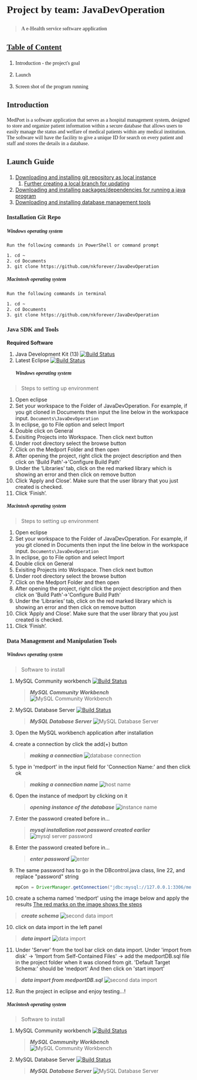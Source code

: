 # <p style="font-family:Menlo"> Project by team: JavaDevOperation </p>
   > **<p style="font-family:Menlo">A e-Health service software application</p>**

## <p style="font-family:Menlo"> <u>**Table of Content**</u> </p>
1. <p style="font-family:Menlo"> Introduction - the project's goal </p>
2. <p style="font-family:Menlo"> Launch </p>
3. <p style="font-family:Menlo"> Screen shot of the program running </p>






## <p style="font-family:Menlo">Introduction</p> 
<p style="font-family:Menlo"> MedPort is a software application that serves as a hospital management system, designed to store and organize patient information within a secure database that allows users to easily manage the status and welfare of medical patients within any medical institution. <br>The software will have the facility to give a unique ID for search on every patient and staff and stores the details in a database.</p>


## <p style="font-family:Menlo">Launch Guide</p>

1. [Downloading and installing git repository as local instance](#installation-Setup)
    1. [Further creating a local branch for updating](https://help.github.com/en/github/collaborating-with-issues-and-pull-requests/creating-and-deleting-branches-within-your-repository#creating-a-branch) 
2. [Downloading and installing packages/dependencies for running a java program](#java-sdk-and-tools)
3. [Downloading and installing database management tools](#data-management-and-manipulation-tools)



### <p style="font-family:Menlo">Installation Git Repo</p>
   ##### <p style="font-family:Menlo">Windows operating system</p>
   ```Run the following commands in PowerShell or command prompt```
```bash
1. cd ~
2. cd Documents
3. git clone https://github.com/nkforever/JavaDevOperation

```
   ##### <p style="font-family:Menlo">Macintosh operating system</p>
   ```Run the following commands in terminal```
```bash
1. cd ~
2. cd Documents
3. git clone https://github.com/nkforever/JavaDevOperation
```



### <p style="font-family:Menlo">Java SDK and Tools</p>

**Required Software**
1. Java Development Kit (13) [![Build Status](https://img.shields.io/badge/download-click-brightgreen?style=flat)](https://www.oracle.com/technetwork/java/javase/downloads/index.html)
2. Latest Eclipse [![Build Status](https://img.shields.io/badge/download-click-brightgreen?style=flat)](https://www.eclipse.org/downloads/packages/release/2019-09/r/eclipse-ide-java-developers)
   ##### <p style="font-family:Menlo">Windows operating system</p>
> Steps to setting up environment
1. Open eclipse
2. Set your workspace to the Folder of JavaDevOperation.
    For example, if you git cloned in Documents then input the line below in the workspace input.
    ```Documents\JavaDevOperation```
3. In eclipse, go to File option and select Import
4. Double click on General
5. Exisiting Projects into Workspace. Then click next button
6. Under root directory select the browse button
7. Click on the Medport Folder and then open
8. After opening the project, right click the project description and then click on 'Build Path'->'Configure Build Path'
8. Under the ‘Libraries’ tab, click on the red marked library which is showing an error and then click on remove button
9. Click ‘Apply and Close’. Make sure that the user library that you just created is checked.
10. Click ‘Finish’.

   ##### <p style="font-family:Menlo">Macintosh operating system</p>
> Steps to setting up environment
1. Open eclipse
2. Set your workspace to the Folder of JavaDevOperation.
    For example, if you git cloned in Documents then input the line below in the workspace input.
    ```Documents\JavaDevOperation```
3. In eclipse, go to File option and select Import
4. Double click on General
5. Exisiting Projects into Workspace. Then click next button
6. Under root directory select the browse button
7. Click on the Medport Folder and then open
8. After opening the project, right click the project description and then click on 'Build Path'->'Configure Build Path'
8. Under the ‘Libraries’ tab, click on the red marked library which is showing an error and then click on remove button
9. Click ‘Apply and Close’. Make sure that the user library that you just created is checked.
10. Click ‘Finish’.
 






### <p style="font-family:Menlo">Data Management and Manipulation Tools</p>
  ##### <p style="font-family:Menlo">Windows operating system</p>
> Software to install
1. MySQL Community workbench      [![Build Status](https://img.shields.io/badge/available%20status-success-brightgreen?style=flat)](https://dev.mysql.com/downloads/workbench/)
    > ***MySQL Community Workbench***
    ![MySQL Community Workbench](images/workbench_windows.png)
    
2. MySQL Database Server           [![Build Status](https://img.shields.io/badge/available%20status-success-brightgreen?style=flat)](https://dev.mysql.com/downloads/mysql/) 
    >***MySQL Database Server***
    ![MySQL Database Server](images/community_server_windows.png)

3. Open the MySQL workbench application after installation
4. create a connection by click the add(+) button
   > ***making a connection***
    ![database connection](images/database_connection.png)
5. type in 'medport' in the input field for 'Connection Name:' and then click ok
   > ***making a connection name***
    ![host name](images/connection_name.png)
6. Open the instance of medport by clicking on it
   > ***opening instance of the database***
    ![instance name](images/instance_open.png)
7. Enter the password created before in...
   > ***mysql installation root password created earlier***
    ![mysql server password](images/sql_password.png)
8. Enter the password created before in...
   > ***enter password***
    ![enter](images/pass.png) 
9. The same password has to go in the DBcontrol.java class, line 22, and replace "password" string
    ```java
    mpCon = DriverManager.getConnection("jdbc:mysql://127.0.0.1:3306/medport", "root", "password");
    ```

11. create a schema named 'medport' using the image below and apply the results
    <u>The red marks on the image shows the steps</u>
   > ***create schema***
   ![second data import](images/data2.png)


10. click on data import in the left panel
   > ***data import***
   ![data import](images/data_import.png)

11. Under 'Server' from the tool bar click on data import. 
    Under 'import from disk' -> 'Import from Self-Contained Files' -> add the medportDB.sql file in the project folder when it was cloned from git.
    'Default Target Schema:' should be 'medport'
    And then click on 'start import'
   > ***data import from medportDB.sql***
   ![second data import](images/data_import_updated.png)

12. Run the project in eclipse and enjoy testing...!

  ##### <p style="font-family:Menlo">Macintosh operating system</p>
> Software to install
1. MySQL Community workbench      [![Build Status](https://img.shields.io/badge/available%20status-success-brightgreen?style=flat)](https://dev.mysql.com/downloads/workbench/)
    > ***MySQL Community Workbench***
    ![MySQL Community Workbench](images/workbench_macos.png)
    
2. MySQL Database Server           [![Build Status](https://img.shields.io/badge/available%20status-success-brightgreen?style=flat)](https://dev.mysql.com/downloads/mysql/) 
    >***MySQL Database Server***
    ![MySQL Database Server](images/community_server_macos.png)

